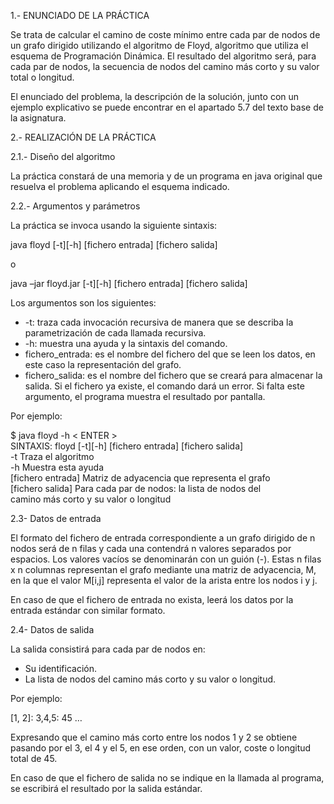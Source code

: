 1.- ENUNCIADO DE LA PRÁCTICA

Se trata de calcular el camino de coste mínimo entre cada par de nodos de un grafo dirigido
utilizando el algoritmo de Floyd, algoritmo que utiliza el esquema de Programación Dinámica. El
resultado del algoritmo será, para cada par de nodos, la secuencia de nodos del camino más corto
y su valor total o longitud.

El enunciado del problema, la descripción de la solución, junto con un ejemplo explicativo se puede
encontrar en el apartado 5.7 del texto base de la asignatura.

2.- REALIZACIÓN DE LA PRÁCTICA

2.1.- Diseño del algoritmo

La práctica constará de una memoria y de un programa en java original que resuelva el problema
aplicando el esquema indicado.

2.2.- Argumentos y parámetros

La práctica se invoca usando la siguiente sintaxis:

java floyd [-t][-h] [fichero entrada] [fichero salida]

o

java –jar floyd.jar [-t][-h] [fichero entrada] [fichero salida]

Los argumentos son los siguientes:

- -t: traza cada invocación recursiva de manera que se describa la parametrización de cada
llamada recursiva.
- -h: muestra una ayuda y la sintaxis del comando.
- fichero_entrada: es el nombre del fichero del que se leen los datos, en este caso la
representación del grafo.
- fichero_salida: es el nombre del fichero que se creará para almacenar la salida. Si el
fichero ya existe, el comando dará un error. Si falta este argumento, el programa muestra
el resultado por pantalla.

Por ejemplo:

$ java floyd -h < ENTER >  
SINTAXIS: floyd [-t][-h] [fichero entrada] [fichero salida]  
-t Traza el algoritmo  
-h Muestra esta ayuda  
[fichero entrada] Matriz de adyacencia que representa el grafo  
[fichero salida] Para cada par de nodos: la lista de nodos del  
camino más corto y su valor o longitud

2.3- Datos de entrada

El formato del fichero de entrada correspondiente a un grafo dirigido de n nodos será de n filas y
cada una contendrá n valores separados por espacios. Los valores vacíos se denominarán con un
guión (-). Estas n filas x n columnas representan el grafo mediante una matriz de adyacencia, M,
en la que el valor M[i,j] representa el valor de la arista entre los nodos i y j.

En caso de que el fichero de entrada no exista, leerá los datos por la entrada estándar con similar
formato.

2.4- Datos de salida

La salida consistirá para cada par de nodos en:
- Su identificación.
- La lista de nodos del camino más corto y su valor o longitud.

Por ejemplo:

[1, 2]: 3,4,5: 45
…

Expresando que el camino más corto entre los nodos 1 y 2 se obtiene pasando por el 3, el 4 y el
5, en ese orden, con un valor, coste o longitud total de 45.

En caso de que el fichero de salida no se indique en la llamada al programa, se escribirá el
resultado por la salida estándar.
